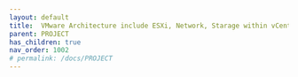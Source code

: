 ```yaml
---
layout: default
title:  VMware Architecture include ESXi, Network, Starage within vCenter
parent: PROJECT
has_children: true
nav_order: 1002
# permalink: /docs/PROJECT
---
```


